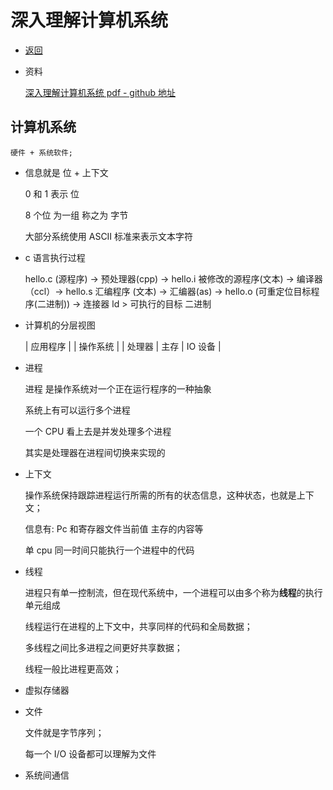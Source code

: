 # 深入理解计算机系统

- [返回](./README.md)

- 资料

  [深入理解计算机系统 pdf - github 地址](<https://github.com/lib-pku/libpku/blob/master/%E4%B8%93%E4%B8%9A%E8%AF%BE/%E8%AE%A1%E7%AE%97%E6%9C%BA%E7%B3%BB%E7%BB%9F%E5%AF%BC%E8%AE%BA/%E6%B7%B1%E5%85%A5%E7%90%86%E8%A7%A3%E8%AE%A1%E7%AE%97%E6%9C%BA%E7%B3%BB%E7%BB%9F(%E5%8E%9F%E4%B9%A6%E7%AC%AC2%E7%89%88).pdf>)

## 计算机系统

    硬件 + 系统软件;

- 信息就是 位 + 上下文

  0 和 1 表示 位

  8 个位 为一组 称之为 字节

  大部分系统使用 ASCII 标准来表示文本字符

- c 语言执行过程

  hello.c (源程序) -> 预处理器(cpp) -> hello.i 被修改的源程序(文本) -> 编译器（ccl）-> hello.s 汇编程序 (文本) -> 汇编器(as) -> hello.o (可重定位目标程序(二进制)) -> 连接器 ld > 可执行的目标 二进制

- 计算机的分层视图

  | 应用程序 | | 操作系统 | | 处理器 | 主存 | IO 设备 |

- 进程

  进程 是操作系统对一个正在运行程序的一种抽象

  系统上有可以运行多个进程

  一个 CPU 看上去是并发处理多个进程

  其实是处理器在进程间切换来实现的

- 上下文

  操作系统保持跟踪进程运行所需的所有的状态信息，这种状态，也就是上下文；

  信息有: Pc 和寄存器文件当前值 主存的内容等

  单 cpu 同一时间只能执行一个进程中的代码

- 线程

  进程只有单一控制流，但在现代系统中，一个进程可以由多个称为**线程**的执行单元组成

  线程运行在进程的上下文中，共享同样的代码和全局数据；

  多线程之间比多进程之间更好共享数据；

  线程一般比进程更高效；

- 虚拟存储器

- 文件

  文件就是字节序列；

  每一个 I/O 设备都可以理解为文件

- 系统间通信
